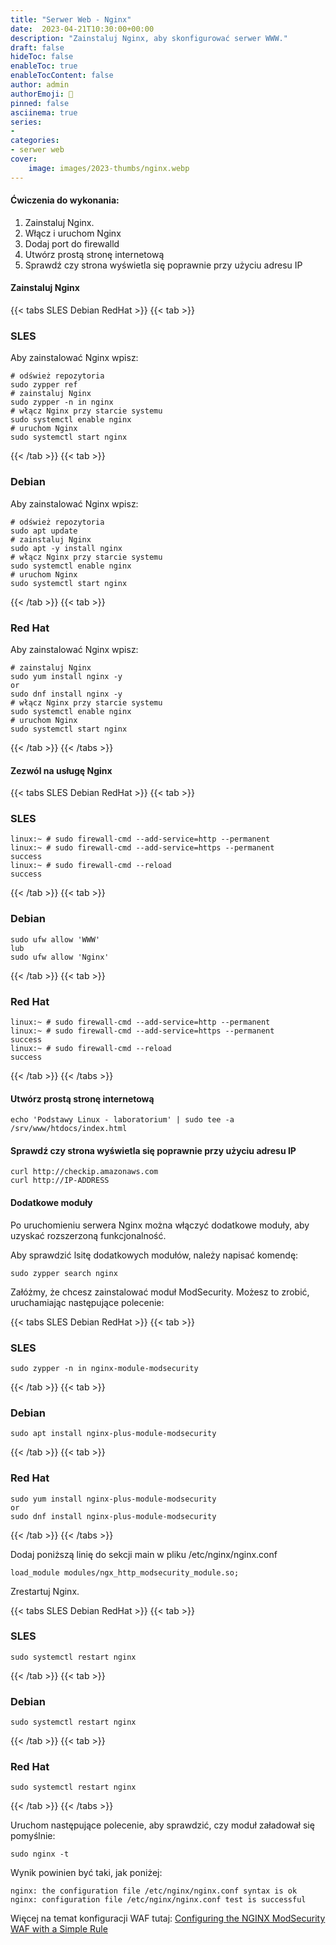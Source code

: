 ```yaml
---
title: "Serwer Web - Nginx"
date:  2023-04-21T10:30:00+00:00
description: "Zainstaluj Nginx, aby skonfigurować serwer WWW."
draft: false
hideToc: false
enableToc: true
enableTocContent: false
author: admin
authorEmoji: 🐧
pinned: false
asciinema: true
series:
-
categories:
- serwer web
cover:
    image: images/2023-thumbs/nginx.webp
---
```

#### Ćwiczenia do wykonania:
1. Zainstaluj Nginx.
2. Włącz i uruchom Nginx
3. Dodaj port do firewalld
4. Utwórz prostą stronę internetową
5. Sprawdź czy strona wyświetla się poprawnie przy użyciu adresu IP

<script async id="asciicast-579041" src="https://asciinema.org/a/579041.js"></script>
<script async id="asciicast-579046" src="https://asciinema.org/a/579046.js"></script>

#### Zainstaluj Nginx

{{< tabs SLES Debian RedHat >}}
  {{< tab >}}
  ### SLES
  Aby zainstalować Nginx wpisz:
  ```
  # odśwież repozytoria
  sudo zypper ref
  # zainstaluj Nginx
  sudo zypper -n in nginx
  # włącz Nginx przy starcie systemu
  sudo systemctl enable nginx
  # uruchom Nginx
  sudo systemctl start nginx
  ```
  {{< /tab >}}
  {{< tab >}}
  ### Debian
  Aby zainstalować Nginx wpisz:
  ```
  # odśwież repozytoria
  sudo apt update
  # zainstaluj Nginx
  sudo apt -y install nginx
  # włącz Nginx przy starcie systemu
  sudo systemctl enable nginx
  # uruchom Nginx
  sudo systemctl start nginx
  ```
  {{< /tab >}}
  {{< tab >}}
  ### Red Hat
  Aby zainstalować Nginx wpisz:
  ```
  # zainstaluj Nginx
  sudo yum install nginx -y
  or
  sudo dnf install nginx -y
  # włącz Nginx przy starcie systemu
  sudo systemctl enable nginx
  # uruchom Nginx
  sudo systemctl start nginx
  ```
  {{< /tab >}}
{{< /tabs >}}

#### Zezwól na usługę Nginx

{{< tabs SLES Debian RedHat >}}
  {{< tab >}}
  ### SLES
  ```
  linux:~ # sudo firewall-cmd --add-service=http --permanent
  linux:~ # sudo firewall-cmd --add-service=https --permanent
  success
  linux:~ # sudo firewall-cmd --reload
  success
  ```
  {{< /tab >}}
  {{< tab >}}
  ### Debian
  ```
  sudo ufw allow 'WWW'
  lub
  sudo ufw allow 'Nginx'
  ```
  {{< /tab >}}
  {{< tab >}}
  ### Red Hat
  ```
  linux:~ # sudo firewall-cmd --add-service=http --permanent
  linux:~ # sudo firewall-cmd --add-service=https --permanent
  success
  linux:~ # sudo firewall-cmd --reload
  success
  ```
  {{< /tab >}}
{{< /tabs >}}

#### Utwórz prostą stronę internetową

```
echo 'Podstawy Linux - laboratorium' | sudo tee -a /srv/www/htdocs/index.html
```

#### Sprawdź czy strona wyświetla się poprawnie przy użyciu adresu IP

```
curl http://checkip.amazonaws.com
curl http://IP-ADDRESS
```

#### Dodatkowe moduły

Po uruchomieniu serwera Nginx można włączyć dodatkowe moduły, aby uzyskać rozszerzoną funkcjonalność.

Aby sprawdzić lsitę dodatkowych modułów, należy napisać komendę: 

```
sudo zypper search nginx
```

Załóżmy, że chcesz zainstalować moduł ModSecurity. Możesz to zrobić, uruchamiając następujące polecenie:

{{< tabs SLES Debian RedHat >}}
  {{< tab >}}
  ### SLES
  ```
  sudo zypper -n in nginx-module-modsecurity
  ```
  {{< /tab >}}
  {{< tab >}}
  ### Debian
  ```
  sudo apt install nginx-plus-module-modsecurity
  ```
  {{< /tab >}}
  {{< tab >}}
  ### Red Hat
  ```
  sudo yum install nginx-plus-module-modsecurity
  or
  sudo dnf install nginx-plus-module-modsecurity
  ```
  {{< /tab >}}
{{< /tabs >}}

Dodaj poniższą linię do sekcji main w pliku /etc/nginx/nginx.conf

```
load_module modules/ngx_http_modsecurity_module.so;
```

Zrestartuj Nginx.

{{< tabs SLES Debian RedHat >}}
  {{< tab >}}
  ### SLES
  ```
  sudo systemctl restart nginx
  ```
  {{< /tab >}}
  {{< tab >}}
  ### Debian
  ```
  sudo systemctl restart nginx
  ```
  {{< /tab >}}
  {{< tab >}}
  ### Red Hat
  ```
  sudo systemctl restart nginx
  ```
  {{< /tab >}}
{{< /tabs >}}

Uruchom następujące polecenie, aby sprawdzić, czy moduł załadował się pomyślnie:

```
sudo nginx -t
```

Wynik powinien być taki, jak poniżej:

```
nginx: the configuration file /etc/nginx/nginx.conf syntax is ok
nginx: configuration file /etc/nginx/nginx.conf test is successful
```

Więcej na temat konfiguracji WAF tutaj: [Configuring the NGINX ModSecurity WAF with a Simple Rule](https://docs.nginx.com/nginx-waf/admin-guide/nginx-plus-modsecurity-waf-installation-logging/)
